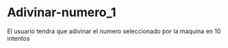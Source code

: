 # Adivinar-numero_1
El usuario tendra que adivinar el numero seleccionado por la maquina en 10 intentos
